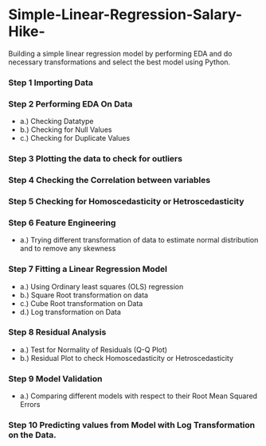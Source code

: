 # Simple-Linear-Regression-Salary-Hike-
Building a simple linear regression model by performing EDA and do necessary transformations and select the best model using Python.
###  Step 1 Importing Data
### Step 2 Performing EDA On Data
- a.) Checking Datatype
- b.) Checking for Null Values
- c.) Checking for Duplicate Values
### Step 3 Plotting the data to check for outliers
### Step 4 Checking the Correlation between variables
### Step 5 Checking for Homoscedasticity or Hetroscedasticity
### Step 6 Feature Engineering
- a.) Trying different transformation of data to estimate normal distribution and to remove any skewness
### Step 7 Fitting a Linear Regression Model
- a.) Using Ordinary least squares (OLS) regression
- b.) Square Root transformation on data
- c.) Cube Root transformation on Data
- d.) Log transformation on Data
### Step 8 Residual Analysis
- a.) Test for Normality of Residuals (Q-Q Plot)
- b.) Residual Plot to check Homoscedasticity or Hetroscedasticity
### Step 9 Model Validation
- a.) Comparing different models with respect to their Root Mean Squared Errors
### Step 10 Predicting values from Model with Log Transformation on the Data.
